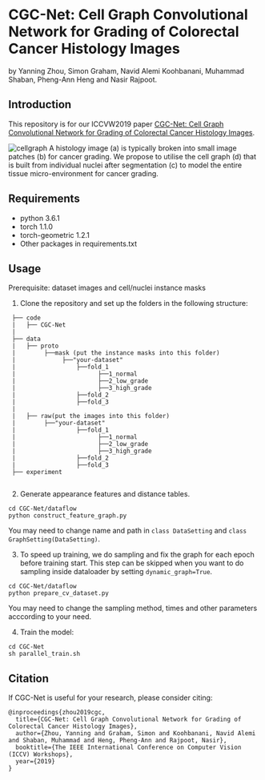 # CGC-Net: Cell Graph Convolutional Network for Grading of Colorectal Cancer Histology Images
by Yanning Zhou, Simon Graham, Navid Alemi Koohbanani, Muhammad Shaban, Pheng-Ann Heng and Nasir Rajpoot.

## Introduction
This repository is for our ICCVW2019 paper [CGC-Net: Cell Graph Convolutional Network for Grading of Colorectal Cancer Histology Images](https://arxiv.org/abs/1909.01068).

![cellgraph](./images/top.png)
A histology image (a) is typically broken into small image patches (b) for cancer grading. We propose to utilise the cell graph (d) that is built from individual nuclei after segmentation (c) to model the entire tissue micro-environment for cancer grading.
## Requirements
-   python 3.6.1
-   torch 1.1.0
-   torch-geometric 1.2.1
-   Other packages in requirements.txt

## Usage
Prerequisite: dataset images and cell/nuclei instance masks 
1. Clone the repository and set up the folders in the following structure:
```
 ├── code                   
 |   ├── CGC-Net
 |
 ├── data 
 |   ├── proto
 |        ├──mask (put the instance masks into this folder)    
 |             ├──"your-dataset"
 |                 ├──fold_1
 |                       ├──1_normal
 |                       ├──2_low_grade
 |                       ├──3_high_grade
 |                 ├──fold_2
 |                 ├──fold_3
 |
 |   ├── raw(put the images into this folder)	   
 |        ├──"your-dataset"
 |                 ├──fold_1
 |                       ├──1_normal
 |                       ├──2_low_grade
 |                       ├──3_high_grade
 |                 ├──fold_2
 |                 ├──fold_3
 ├── experiment	
 
 ```
2. Generate appearance features and distance tables.
 ```angular2html
cd CGC-Net/dataflow
python construct_feature_graph.py
```
You may need to change name and path in `class DataSetting` and `class GraphSetting(DataSetting)`.

3. To speed up training, we do sampling and fix the graph for each epoch before training start.
This step can be skipped when you want to do sampling inside dataloader by setting `dynamic_graph=True`.
```angular2html
cd CGC-Net/dataflow
python prepare_cv_dataset.py
```
You may need to change the sampling method, times and other parameters acccording to your need.

4. Train the model:
```angular2html
cd CGC-Net
sh parallel_train.sh
```

## Citation
If CGC-Net is useful for your research, please consider citing:
```angular2html
@inproceedings{zhou2019cgc,
  title={CGC-Net: Cell Graph Convolutional Network for Grading of Colorectal Cancer Histology Images},
  author={Zhou, Yanning and Graham, Simon and Koohbanani, Navid Alemi and Shaban, Muhammad and Heng, Pheng-Ann and Rajpoot, Nasir},
  booktitle={The IEEE International Conference on Computer Vision (ICCV) Workshops}, 
  year={2019}
}
```